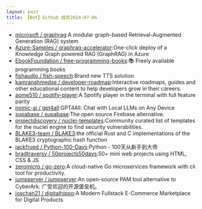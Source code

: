 ```yaml
---
layout: post
title: 【Bot】Github 趋势2024-07-06
---
```


* [microsoft / graphrag](https://github.com/microsoft/graphrag):A modular graph-based Retrieval-Augmented Generation (RAG) system
* [Azure-Samples / graphrag-accelerator](https://github.com/Azure-Samples/graphrag-accelerator):One-click deploy of a Knowledge Graph powered RAG (GraphRAG) in Azure
* [EbookFoundation / free-programming-books](https://github.com/EbookFoundation/free-programming-books):📚 Freely available programming books
* [fishaudio / fish-speech](https://github.com/fishaudio/fish-speech):Brand new TTS solution
* [kamranahmedse / developer-roadmap](https://github.com/kamranahmedse/developer-roadmap):Interactive roadmaps, guides and other educational content to help developers grow in their careers.
* [aome510 / spotify-player](https://github.com/aome510/spotify-player):A Spotify player in the terminal with full feature parity
* [nomic-ai / gpt4all](https://github.com/nomic-ai/gpt4all):GPT4All: Chat with Local LLMs on Any Device
* [supabase / supabase](https://github.com/supabase/supabase):The open source Firebase alternative.
* [projectdiscovery / nuclei-templates](https://github.com/projectdiscovery/nuclei-templates):Community curated list of templates for the nuclei engine to find security vulnerabilities.
* [BLAKE3-team / BLAKE3](https://github.com/BLAKE3-team/BLAKE3):the official Rust and C implementations of the BLAKE3 cryptographic hash function
* [jackfrued / Python-100-Days](https://github.com/jackfrued/Python-100-Days):Python - 100天从新手到大师
* [bradtraversy / 50projects50days](https://github.com/bradtraversy/50projects50days):50+ mini web projects using HTML, CSS & JS
* [zeromicro / go-zero](https://github.com/zeromicro/go-zero):A cloud-native Go microservices framework with cli tool for productivity.
* [jumpserver / jumpserver](https://github.com/jumpserver/jumpserver):An open-source PAM tool alternative to CyberArk. 广受欢迎的开源堡垒机。
* [joschan21 / digitalhippo](https://github.com/joschan21/digitalhippo):A Modern Fullstack E-Commerce Marketplace for Digital Products
